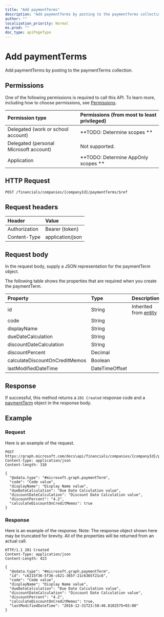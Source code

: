 ```yaml
---
title: "Add paymentTerms"
description: "Add paymentTerms by posting to the paymentTerms collection."
author: ""
localization_priority: Normal
ms.prod: ""
doc_type: apiPageType
---
```


# Add paymentTerms

Add paymentTerms by posting to the paymentTerms collection.

## Permissions
One of the following permissions is required to call this API. To learn more, including how to choose permissions, see [Permissions](/concepts/permissions-reference.md).

|Permission type|Permissions (from most to least privileged)|
|:---|:---|
|Delegated (work or school account)|**TODO: Determine scopes **|
|Delegated (personal Microsoft account)|Not supported.|
|Application|**TODO: Determine AppOnly scopes **|

## HTTP Request
<!-- {
  "blockType": "ignored"
}
-->
``` http
POST /financials/companies/{companyId}/paymentTerms/$ref
```

## Request headers
|Header|Value|
|:---|:---|
|Authorization|Bearer {token}|
|Content-Type|application/json|

## Request body
In the request body, supply a JSON representation for the paymentTerm object.

The following table shows the properties that are required when you create the paymentTerm.

|Property|Type|Description|
|:---|:---|:---|
|id|String| Inherited from [entity](../resources/entity.md)|
|code|String||
|displayName|String||
|dueDateCalculation|String||
|discountDateCalculation|String||
|discountPercent|Decimal||
|calculateDiscountOnCreditMemos|Boolean||
|lastModifiedDateTime|DateTimeOffset||



## Response
If successful, this method returns a `201 Created` response code and a [paymentTerm](../resources/paymentterm.md) object in the response body.

## Example

### Request
Here is an example of the request.
<!-- {
  "blockType": "request",
  "name": "create_paymentterm_from_"
}
-->
``` http
POST https://graph.microsoft.com/docs\api/financials/companies/{companyId}/paymentTerms
Content-type: application/json
Content-length: 310

{
  "@odata.type": "#microsoft.graph.paymentTerm",
  "code": "Code value",
  "displayName": "Display Name value",
  "dueDateCalculation": "Due Date Calculation value",
  "discountDateCalculation": "Discount Date Calculation value",
  "discountPercent": "4.2",
  "calculateDiscountOnCreditMemos": true
}
```

### Response
Here is an example of the response. Note: The response object shown here may be truncated for brevity. All of the properties will be returned from an actual call.
<!-- {
  "blockType": "response",
  "truncated": true,
  "@odata.type": "microsoft.graph.paymentterm"
}
-->
``` http
HTTP/1.1 201 Created
Content-Type: application/json
Content-Length: 423

{
  "@odata.type": "#microsoft.graph.paymentTerm",
  "id": "c6215f36-5f36-c621-365f-21c6365f21c6",
  "code": "Code value",
  "displayName": "Display Name value",
  "dueDateCalculation": "Due Date Calculation value",
  "discountDateCalculation": "Discount Date Calculation value",
  "discountPercent": "4.2",
  "calculateDiscountOnCreditMemos": true,
  "lastModifiedDateTime": "2016-12-31T23:58:46.8102575+03:00"
}
```

